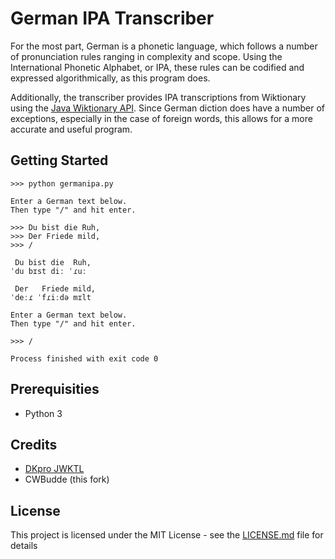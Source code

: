 # German IPA Transcriber

For the most part, German is a phonetic language, which follows a number of pronunciation rules ranging in complexity and scope. Using the International Phonetic Alphabet, or IPA, these rules can be codified and expressed algorithmically, as this program does.


Additionally, the transcriber provides IPA transcriptions from Wiktionary using the [Java Wiktionary API](https://dkpro.github.io/dkpro-jwktl/). Since German diction does have a number of exceptions, especially in the case of foreign words, this allows for a more accurate and useful program.


## Getting Started

```
>>> python germanipa.py

Enter a German text below.
Then type "/" and hit enter.

>>> Du bist die Ruh,
>>> Der Friede mild,
>>> /

 Du bist die  Ruh,
ˈdu bɪst diː ˈɾuː 
 
 Der   Friede mild,
ˈdeːɾ ˈfɾiːdə mɪlt 

Enter a German text below.
Then type "/" and hit enter.

>>> /

Process finished with exit code 0

```

## Prerequisities
* Python 3

## Credits
* [DKpro JWKTL](https://dkpro.github.io/dkpro-jwktl/)
* CWBudde (this fork)

## License

This project is licensed under the MIT License - see the [LICENSE.md](LICENSE.md) file for details
